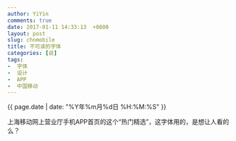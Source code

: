 ```yaml
---
author: YiYin
comments: true
date: 2017-01-11 14:33:13  +0800
layout: post
slug: chnmobile
title: 不可读的字体
categories: [说]
tags:
-  字体
-  设计
-  APP
-  中国移动
---
```

<div class="saying">
<div class="timestamp">{{ page.date | date: "%Y年%m月%d日 %H:%M:%S" }}</div>

上海移动网上营业厅手机APP首页的这个“热门精选”，这字体用的，是想让人看的么？

<img src="/public/images/mobile.jpg" alt="">
</div>
